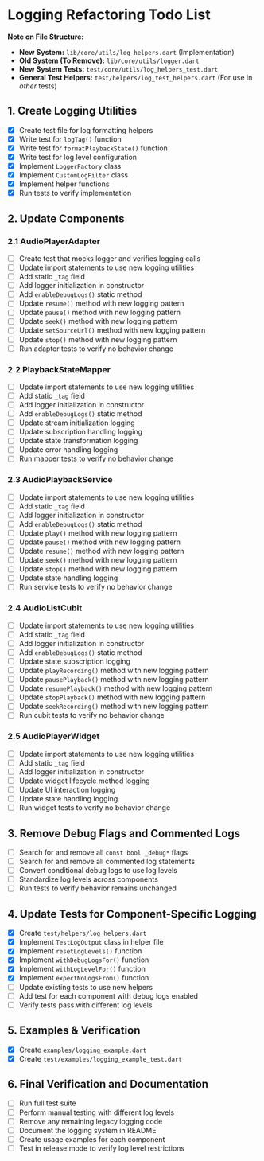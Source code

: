 # Logging Refactoring Todo List

**Note on File Structure:**

*   **New System:** `lib/core/utils/log_helpers.dart` (Implementation)
*   **Old System (To Remove):** `lib/core/utils/logger.dart`
*   **New System Tests:** `test/core/utils/log_helpers_test.dart`
*   **General Test Helpers:** `test/helpers/log_test_helpers.dart` (For use in *other* tests)

## 1. Create Logging Utilities

- [x] Create test file for log formatting helpers
- [x] Write test for `logTag()` function
- [x] Write test for `formatPlaybackState()` function
- [x] Write test for log level configuration
- [x] Implement `LoggerFactory` class
- [x] Implement `CustomLogFilter` class
- [x] Implement helper functions
- [x] Run tests to verify implementation

## 2. Update Components

### 2.1 AudioPlayerAdapter

- [ ] Create test that mocks logger and verifies logging calls
- [ ] Update import statements to use new logging utilities
- [ ] Add static `_tag` field
- [ ] Add logger initialization in constructor
- [ ] Add `enableDebugLogs()` static method
- [ ] Update `resume()` method with new logging pattern
- [ ] Update `pause()` method with new logging pattern
- [ ] Update `seek()` method with new logging pattern
- [ ] Update `setSourceUrl()` method with new logging pattern
- [ ] Update `stop()` method with new logging pattern
- [ ] Run adapter tests to verify no behavior change

### 2.2 PlaybackStateMapper

- [ ] Update import statements to use new logging utilities
- [ ] Add static `_tag` field
- [ ] Add logger initialization in constructor
- [ ] Add `enableDebugLogs()` static method
- [ ] Update stream initialization logging
- [ ] Update subscription handling logging
- [ ] Update state transformation logging
- [ ] Update error handling logging
- [ ] Run mapper tests to verify no behavior change

### 2.3 AudioPlaybackService

- [ ] Update import statements to use new logging utilities
- [ ] Add static `_tag` field
- [ ] Add logger initialization in constructor
- [ ] Add `enableDebugLogs()` static method
- [ ] Update `play()` method with new logging pattern
- [ ] Update `pause()` method with new logging pattern
- [ ] Update `resume()` method with new logging pattern
- [ ] Update `seek()` method with new logging pattern
- [ ] Update `stop()` method with new logging pattern
- [ ] Update state handling logging
- [ ] Run service tests to verify no behavior change

### 2.4 AudioListCubit

- [ ] Update import statements to use new logging utilities
- [ ] Add static `_tag` field
- [ ] Add logger initialization in constructor
- [ ] Add `enableDebugLogs()` static method
- [ ] Update state subscription logging
- [ ] Update `playRecording()` method with new logging pattern
- [ ] Update `pausePlayback()` method with new logging pattern
- [ ] Update `resumePlayback()` method with new logging pattern
- [ ] Update `stopPlayback()` method with new logging pattern
- [ ] Update `seekRecording()` method with new logging pattern
- [ ] Run cubit tests to verify no behavior change

### 2.5 AudioPlayerWidget

- [ ] Update import statements to use new logging utilities
- [ ] Add static `_tag` field
- [ ] Add logger initialization in constructor
- [ ] Update widget lifecycle method logging
- [ ] Update UI interaction logging
- [ ] Update state handling logging
- [ ] Run widget tests to verify no behavior change

## 3. Remove Debug Flags and Commented Logs

- [ ] Search for and remove all `const bool _debug*` flags
- [ ] Search for and remove all commented log statements
- [ ] Convert conditional debug logs to use log levels
- [ ] Standardize log levels across components
- [ ] Run tests to verify behavior remains unchanged

## 4. Update Tests for Component-Specific Logging

- [x] Create `test/helpers/log_helpers.dart`
- [x] Implement `TestLogOutput` class in helper file
- [x] Implement `resetLogLevels()` function
- [x] Implement `withDebugLogsFor()` function
- [x] Implement `withLogLevelFor()` function
- [x] Implement `expectNoLogsFrom()` function
- [ ] Update existing tests to use new helpers
- [ ] Add test for each component with debug logs enabled
- [ ] Verify tests pass with different log levels

## 5. Examples & Verification

- [x] Create `examples/logging_example.dart`
- [x] Create `test/examples/logging_example_test.dart`

## 6. Final Verification and Documentation

- [ ] Run full test suite
- [ ] Perform manual testing with different log levels
- [ ] Remove any remaining legacy logging code
- [ ] Document the logging system in README
- [ ] Create usage examples for each component
- [ ] Test in release mode to verify log level restrictions 